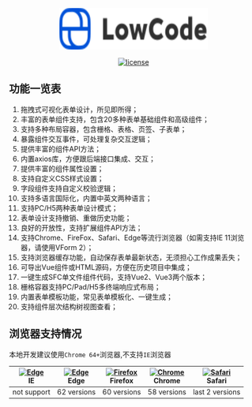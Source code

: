 <!--
 * @Description: 
 * @Author: wsy
 * @Date: 2023-10-27 14:38:24
 * @LastEditTime: 2023-10-27 20:40:13
 * @LastEditors: wsy
-->
<div align="center">
  <img alt="VbenAdmin Logo" width="300" height="84" src="https://raw.githubusercontent.com/wsypower/lowcode-from-design/f69d1816e0b1477f73be4bdb3517146a95892ab6/public/logo.svg">

  [![license](https://img.shields.io/github/license/anncwb/vue-vben-admin.svg)](LICENSE)
</div>

## 功能一览表

1. 拖拽式可视化表单设计，所见即所得；
2. 丰富的表单组件支持，包含20多种表单基础组件和高级组件；
3. 支持多种布局容器，包含栅格、表格、页签、子表单；
4. 暴露组件交互事件，可处理复杂交互逻辑；
5. 提供丰富的组件API方法；
6. 内置axios库，方便跟后端接口集成、交互；
7. 提供丰富的组件属性设置；
8. 支持自定义CSS样式设置；
9. 字段组件支持自定义校验逻辑；
10. 支持多语言国际化，内置中英文两种语言；
11. 支持PC/H5两种表单设计模式；
12. 表单设计支持撤销、重做历史功能；
13. 良好的开放性，支持扩展组件API方法；
14. 支持Chrome、FireFox、Safari、Edge等流行浏览器（如需支持IE 11浏览器，请使用VForm 2）；
15. 支持浏览器缓存功能，自动保存表单最新状态，无须担心工作成果丢失；
16. 可导出Vue组件或HTML源码，方便在历史项目中集成；
17. 一键生成SFC单文件组件代码，支持Vue2、Vue3两个版本；
18. 栅格容器支持PC/Pad/H5多终端响应式布局；
19. 内置表单模板功能，常见表单模板化、一键生成；
20. 支持组件层次结构树视图查看；

## 浏览器支持情况

本地开发建议使用`Chrome 64+`浏览器,不支持`IE`浏览器


| [<img src="https://raw.githubusercontent.com/alrra/browser-logos/master/src/edge/edge_48x48.png" alt=" Edge" width="24px" height="24px" />](http://godban.github.io/browsers-support-badges/)</br>IE | [<img src="https://raw.githubusercontent.com/alrra/browser-logos/master/src/edge/edge_48x48.png" alt=" Edge" width="24px" height="24px" />](http://godban.github.io/browsers-support-badges/)</br>Edge | [<img src="https://raw.githubusercontent.com/alrra/browser-logos/master/src/firefox/firefox_48x48.png" alt="Firefox" width="24px" height="24px" />](http://godban.github.io/browsers-support-badges/)</br>Firefox | [<img src="https://raw.githubusercontent.com/alrra/browser-logos/master/src/chrome/chrome_48x48.png" alt="Chrome" width="24px" height="24px" />](http://godban.github.io/browsers-support-badges/)</br>Chrome | [<img src="https://raw.githubusercontent.com/alrra/browser-logos/master/src/safari/safari_48x48.png" alt="Safari" width="24px" height="24px" />](http://godban.github.io/browsers-support-badges/)</br>Safari |
| :--------------------------------------------------------------------------------------------------------------------------------------------------------------------------------------------------: | :----------------------------------------------------------------------------------------------------------------------------------------------------------------------------------------------------: | :---------------------------------------------------------------------------------------------------------------------------------------------------------------------------------------------------------------: | :-----------------------------------------------------------------------------------------------------------------------------------------------------------------------------------------------------------: | :-----------------------------------------------------------------------------------------------------------------------------------------------------------------------------------------------------------: |
|                                                                                             not support                                                                                              |                                                                                              62 versions                                                                                               |                                                                                                    60 versions                                                                                                    |                                                                                                  58 versions                                                                                                  |                                                                                                last 2 versions                                                                                                |
